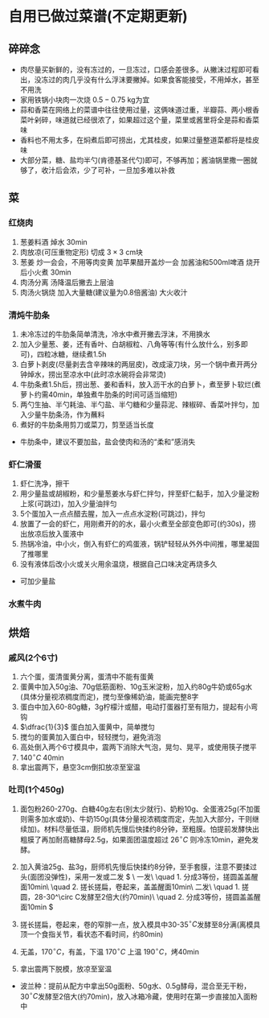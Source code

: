 # 自用已做过菜谱(不定期更新)

## 碎碎念
- 肉尽量买新鲜的，没有冻过的，一旦冻过，口感会差很多。从撇沫过程即可看出，没冻过的肉几乎没有什么浮沫要撇掉。如果食客能接受，不用焯水，甚至不用洗
- 家用铁锅小块肉一次烧 $0.5-0.75$ kg为宜
- 蒜和香菜在网络上的菜谱中往往使用过量，这俩味道过重，半瓣蒜、两小根香菜叶剁碎，味道就已经很浓了，如果超过这个量，菜里或酱里将全是蒜和香菜味
- 香料也不用太多，在焖煮后即可捞出，尤其桂皮，如果过量整道菜都将是桂皮味
- 大部分菜，糖、盐均半勺(肯德基圣代勺)即可，不够再加；酱油锅里撒一圈就够了，收汁后会浓，少了可补，一旦加多难以补救

## 菜

###  红烧肉

1.  葱姜料酒 焯水 30min
2.  肉放凉(可压重物定形) 切成 $3\times 3$ cm块
3.  葱姜 炒一会会，不用等肉变黄 加苹果醋开盖炒一会 加酱油和500ml啤酒 烧开后小火煮 30min
4.  肉汤分离 汤降温后撇去上层油
5.  肉汤火锅烧 加入大量糖(建议量为0.8倍酱油) 大火收汁

### 清炖牛肋条

1.  未冷冻过的牛肋条简单清洗，冷水中煮开撇去浮沫，不用换水
2.  加入少量葱、姜，还有香叶、白胡椒粒、八角等等(有什么放什么，别多即可)，四粒冰糖，继续煮1.5h
3.  白萝卜剥皮(尽量剥去含辛辣味的两层皮)，改成滚刀块，另一个锅中煮开两分钟焯水，捞出至凉水中(此时凉水碗将会非常烫)
4.  牛肋条煮1.5h后，捞出葱、姜和香料，放入沥干水的白萝卜，煮至萝卜软烂(煮萝卜约需40min，单独煮牛肋条的时间可适当缩短)
5.  两勺生抽、半勺耗油、半勺盐、半勺糖和少量蒜泥、辣椒碎、香菜叶拌匀，加入少量牛肋条汤，作为蘸料
6.  煮好的牛肋条用剪刀或菜刀，剪至适当长度
- 牛肋条中，建议不要加盐，盐会使肉和汤的“柔和”感消失

### 虾仁滑蛋

1.  虾仁洗净，擦干
2.  用少量盐或胡椒粉，和少量葱姜水与虾仁拌匀，拌至虾仁黏手，加入少量淀粉上浆(可跳过)，加入少量油拌匀
3.  5个蛋加入一点点醋去腥，加入一点点水淀粉(可跳过)，拌匀
4.  放置了一会的虾仁，用刚煮开的的水，最小火煮至全部变色即可(约30s)，捞出放凉后放入蛋液中
5.  热锅冷油，中小火，倒入有虾仁的鸡蛋液，锅铲轻轻从外外中间推，哪里凝固了推哪里
6.  没有液体后改小火或关火用余温烧，根据自己口味决定再烧多久
- 可加少量盐

### 水煮牛肉

## 烘焙

### 戚风(2个6寸)

1. 六个蛋，蛋清蛋黄分离，蛋清中不能有蛋黄
2. 蛋黄中加入50g油、70g低筋面粉、10g玉米淀粉，加入约80g牛奶或65g水(具体分量视浓稠度而定)，搅匀至像稀奶油，能画完整8字
3. 蛋白中加入60-80g糖，3g柠檬汁或醋，电动打蛋器打至有阻力，提起有小弯钩
4. $\dfrac{1}{3}$ 蛋白加入蛋黄中，简单搅匀
5. 搅匀的蛋黄加入蛋白中，轻轻搅匀，避免消泡
6. 高处倒入两个6寸模具中，震两下消除大气泡，晃匀、晃平，或使用筷子搅平
7. $140^\circ C$ 40min
8. 拿出震两下，悬空3cm倒扣放凉至室温
   
### 吐司(1个450g)

1. 面包粉260-270g、白糖40g左右(别太少就行)、奶粉10g、全蛋液25g(不加蛋则需多加水或奶)、牛奶150g(具体分量视浓稠度而定，先加入大部分，干则继续加)。材料尽量低温，厨师机先慢后快揉约8分钟，至粗膜。怕提前发酵快出粗膜了再加耐高糖酵母2.5g，如果面团温度超过 26$^\circ C$ 则冷冻10min，避免发酵。
2. 加入黄油25g、盐3g，厨师机先慢后快揉约8分钟，至手套膜，注意不要揉过头(面团没弹性)，采用一发或二发
$
    \\
    一发\\
    \quad 1. 分成3等份，搓圆盖盖醒面10min\\
    \quad 2. 搓长搓扁，卷起来，盖盖醒面10min\\
    二发\\
    \quad 1. 搓圆，28-30^\circ C发酵至2倍大(约70min)\\
    \quad 2. 分成3等份，搓圆盖盖醒面10min
$

3. 搓长搓扁，卷起来，卷的窄胖一点，放入模具中30-35$^\circ C$发酵至8分满(离模具顶一个食指关节，看状态不看时间，约80min)
4. 无盖，170$^\circ C$，有盖，下温 170$^\circ C$ 上温 190$^\circ C$，烤40min
5. 拿出震两下脱模，放凉至室温
- 波兰种：提前从配方中拿出50g面粉、50g水、0.5g酵母，混合至无干粉，30$^\circ C$发酵至2倍大(约70min)，放入冰箱冷藏，使用时在第一步直接加入面粉中


